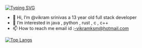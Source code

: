 [![Typing SVG](https://readme-typing-svg.herokuapp.com?lines=Hey!+.+Its+Vikram+Srinivas!;A++Programmer!;I+Know+lang..+Like%3A-;c+%2C+c%2B%2B+%2C+java+%2C+golang+;Qbasic+%2C+pascal+%2C+js+%2C+ts+%2C+python+;css+%2C+html++and+php)](https://git.io/typing-svg)
- 👋 Hi, I’m @vikram srinivas a 13 year old full stack developer
- 👀 I’m interested in java , python , rust , c , c++ 
- 📫 How to reach me email id :-vikramksm@hotmail.com 


[![Top Langs](https://github-readme-stats.vercel.app/api/top-langs/?username=vikram2009&layout=compact)](https://github.com/anuraghazra/github-readme-stats)
<!---
vikram2009/vikram2009 is a ✨ special ✨ repository because its `README.md` (this file) appears on your GitHub profile.

You can click the Preview link to take a look at your changes.
--->
